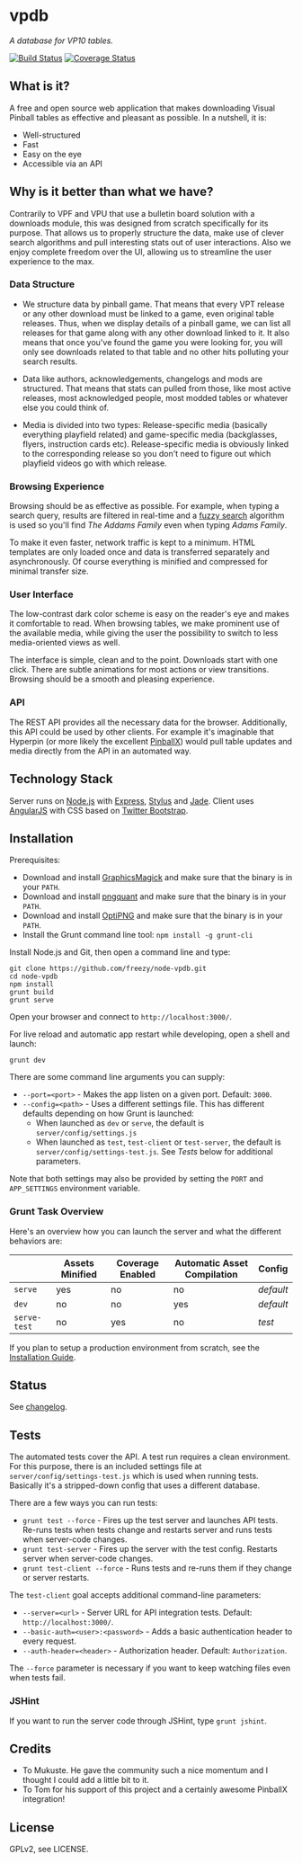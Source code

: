 # vpdb
*A database for VP10 tables.*

[![Build Status](https://travis-ci.org/freezy/node-vpdb.svg?branch=master)](https://travis-ci.org/freezy/node-vpdb) [![Coverage Status](https://coveralls.io/repos/freezy/node-vpdb/badge.png?branch=coverage)](https://coveralls.io/r/freezy/node-vpdb?branch=coverage)


## What is it?
A free and open source web application that makes downloading Visual Pinball tables as effective and pleasant as 
possible. In a nutshell, it is:

* Well-structured
* Fast
* Easy on the eye
* Accessible via an API

## Why is it better than what we have?

Contrarily to VPF and VPU that use a bulletin board solution with a downloads module, this was designed from scratch
specifically for its purpose. That allows us to properly structure the data, make use of clever search algorithms
and pull interesting stats out of user interactions. Also we enjoy complete freedom over the UI, allowing us to 
streamline the user experience to the max.

### Data Structure

* We structure data by pinball game. That means that every VPT release or any other download must be linked to a game,
even original table releases. Thus, when we display details of a pinball game, we can list all releases for that game
along with any other download linked to it.
It also means that once you've found the game you were looking for, you will only see downloads related to that table
and no other hits polluting your search results.

* Data like authors, acknowledgements, changelogs and mods are structured. That means that stats can pulled from those,
like most active releases, most acknowledged people, most modded tables or whatever else you could think of.

* Media is divided into two types: Release-specific media (basically everything playfield related) and game-specific
media (backglasses, flyers, instruction cards etc). Release-specific media is obviously linked to the corresponding
release so you don't need to figure out which playfield videos go with which release.

### Browsing Experience

Browsing should be as effective as possible. For example, when typing a search query, results are filtered in real-time
and a [fuzzy search](http://en.wikipedia.org/wiki/Approximate_string_matching) algorithm is used so you'll find
*The Addams Family* even when typing *Adams Family*.

To make it even faster, network traffic is kept to a minimum. HTML templates are only loaded once and data is 
transferred separately and asynchronously. Of course everything is minified and compressed for minimal transfer size.

### User Interface

The low-contrast dark color scheme is easy on the reader's eye and makes it comfortable to read. When browsing tables, 
we make prominent use of the available media, while giving the user the possibility to switch to less media-oriented 
views as well.

The interface is simple, clean and to the point. Downloads start with one click. There are subtle animations for most
actions or view transitions. Browsing should be a smooth and pleasing experience.

### API

The REST API provides all the necessary data for the browser. Additionally, this API could be used by other clients. For
example it's imaginable that Hyperpin (or more likely the excellent [PinballX](http://www.pinballx.net/)) would pull
table updates and media directly from the API in an automated way.

## Technology Stack

Server runs on [Node.js](http://nodejs.org/) with [Express](http://expressjs.com/), [Stylus](http://learnboost.github.io/stylus/)
and [Jade](http://jade-lang.com/). Client uses [AngularJS](https://angularjs.org/) with CSS based on 
[Twitter Bootstrap](http://getbootstrap.com/).

## Installation

Prerequisites:

* Download and install [GraphicsMagick](http://www.graphicsmagick.org/) and make sure that the binary is in
  your ``PATH``.
* Download and install [pngquant](http://pngquant.org/) and make sure that the binary is in
  your ``PATH``.
* Download and install [OptiPNG](http://optipng.sourceforge.net/) and make sure that the binary is in
  your ``PATH``.
* Install the Grunt command line tool: ``npm install -g grunt-cli``

Install Node.js and Git, then open a command line and type:

	git clone https://github.com/freezy/node-vpdb.git
	cd node-vpdb
	npm install
	grunt build
	grunt serve

Open your browser and connect to ``http://localhost:3000/``.

For live reload and automatic app restart while developing, open a shell and launch:

	grunt dev
	
There are some command line arguments you can supply:

 * `--port=<port>` - Makes the app listen on a given port. Default: `3000`.
 * `--config=<path>` - Uses a different settings file. This has different defaults depending on how Grunt is launched:
   * When launched as `dev` or `serve`, the default is `server/config/settings.js`
   * When launched as `test`, `test-client` or `test-server`, the default is `server/config/settings-test.js`. See 
     *Tests* below for additional parameters.

Note that both settings may also be provided by setting the `PORT` and `APP_SETTINGS` environment variable.
 
### Grunt Task Overview

Here's an overview how you can launch the server and what the different behaviors are:

|              | Assets Minified | Coverage Enabled | Automatic Asset Compilation | Config    |
|--------------|-----------------|------------------|-----------------------------|-----------|
| `serve`      | yes             | no               | no                          | *default* |
| `dev`        | no              | no               | yes                         | *default* |
| `serve-test` | no              | yes              | no                          | *test*    |

If you plan to setup a production environment from scratch, see the [Installation Guide](INSTALL.md).

## Status

See [changelog](CHANGELOG.md).

## Tests

The automated tests cover the API. A test run requires a clean environment. For this purpose, there is an included 
settings file at `server/config/settings-test.js` which is used when running tests. Basically it's a stripped-down 
config that uses a different database.
 
There are a few ways you can run tests:

 * `grunt test --force` - Fires up the test server and launches API tests. Re-runs tests when tests change and restarts server 
   and runs tests when server-code changes.
 * `grunt test-server` - Fires up the server with the test config. Restarts server when server-code changes.
 * `grunt test-client --force` - Runs tests and re-runs them if they change or server restarts.
   
The `test-client` goal accepts additional command-line parameters:

 * `--server=<url>` - Server URL for API integration tests. Default: `http://localhost:3000/`.
 * `--basic-auth=<user>:<password>` - Adds a basic authentication header to every request.
 * `--auth-header=<header>` - Authorization header. Default: `Authorization`.
 
The `--force` parameter is necessary if you want to keep watching files even when tests fail.

### JSHint

If you want to run the server code through JSHint, type `grunt jshint`.

## Credits

* To Mukuste. He gave the community such a nice momentum and I thought I could add a little bit to it.
* To Tom for his support of this project and a certainly awesome PinballX integration!

## License

GPLv2, see LICENSE.